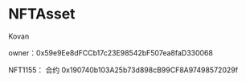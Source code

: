 # NFTAsset

Kovan

owner：0x59e9Ee8dFCCb17c23E98542bF507ea8faD330068

NFT1155： 合约 0x190740b103A25b73d898cB99CF8A97498572029f
